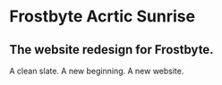 
# Frostbyte Acrtic Sunrise

## The website redesign for Frostbyte.

A clean slate. A new beginning. A new website.